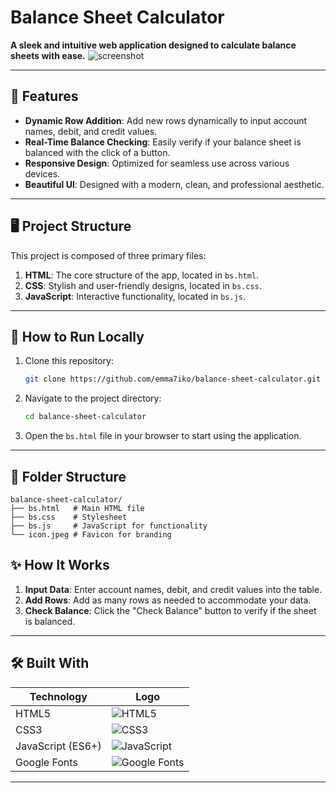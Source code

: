 # Balance Sheet Calculator 
**A sleek and intuitive web application designed to calculate balance sheets with ease.**
![screenshot](screenshot.png)

---

## 🌟 Features  

- **Dynamic Row Addition**: Add new rows dynamically to input account names, debit, and credit values.  
- **Real-Time Balance Checking**: Easily verify if your balance sheet is balanced with the click of a button.  
- **Responsive Design**: Optimized for seamless use across various devices.  
- **Beautiful UI**: Designed with a modern, clean, and professional aesthetic.  

---

## 🖥️ Project Structure  

This project is composed of three primary files:  

1. **HTML**: The core structure of the app, located in `bs.html`.  
2. **CSS**: Stylish and user-friendly designs, located in `bs.css`.  
3. **JavaScript**: Interactive functionality, located in `bs.js`.  

---

## 🚀 How to Run Locally  

1. Clone this repository:  
   ```bash  
   git clone https://github.com/emma7iko/balance-sheet-calculator.git  
   ```  
2. Navigate to the project directory:  
   ```bash  
   cd balance-sheet-calculator  
   ```  
3. Open the `bs.html` file in your browser to start using the application.  

---

## 📂 Folder Structure  

```  
balance-sheet-calculator/  
├── bs.html   # Main HTML file  
├── bs.css    # Stylesheet  
├── bs.js     # JavaScript for functionality  
└── icon.jpeg # Favicon for branding  
```  


## ✨ How It Works  

1. **Input Data**: Enter account names, debit, and credit values into the table.  
2. **Add Rows**: Add as many rows as needed to accommodate your data.  
3. **Check Balance**: Click the "Check Balance" button to verify if the sheet is balanced.  

---

## 🛠️ Built With  

| **Technology**      | **Logo**                                  |  
|----------------------|-------------------------------------------|  
| HTML5               | ![HTML5](https://img.shields.io/badge/HTML5-E34F26?style=for-the-badge&logo=html5&logoColor=white) |  
| CSS3                | ![CSS3](https://img.shields.io/badge/CSS3-1572B6?style=for-the-badge&logo=css3&logoColor=white) |  
| JavaScript (ES6+)   | ![JavaScript](https://img.shields.io/badge/JavaScript-F7DF1E?style=for-the-badge&logo=javascript&logoColor=black) |  
| Google Fonts        | ![Google Fonts](https://img.shields.io/badge/Google%20Fonts-4285F4?style=for-the-badge&logo=google&logoColor=white) |  

---
